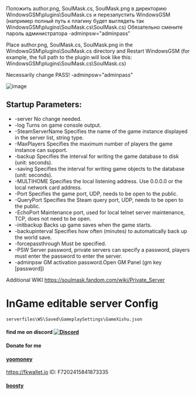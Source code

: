Положить author.png, SoulMask.cs, SoulMask.png в директорию WindowsGSM\plugins\SoulMask.cs и перезапустить WindowsGSM
(например полный путь к плагину будет выглядеть так WindowsGSM\plugins\SoulMask.cs\SoulMask.cs)
Обязательно смените пароль администратора
-adminpsw="adminpass"

Place author.png, SoulMask.cs, SoulMask.png in the WindowsGSM\plugins\SoulMask.cs directory and Restart WindowsGSM
(for example, the full path to the plugin will look like this: WindowsGSM\plugins\SoulMask.cs\SoulMask.cs)

Necessarily change PASS!
-adminpsw="adminpass"

![image](https://github.com/JTNeXuS2/WindowsGSM.SoulMask/assets/88918931/e274ac5b-da8f-4a0e-aac6-e3858bdd28b1)

## Startup Parameters:
- -server	 No change needed.
- -log	Turns on game console output.
- -SteamServerName	Specifies the name of the game instance displayed in the server list, string type.
- -MaxPlayers	Specifies the maximum number of players the game instance can support.
- -backup	Specifies the interval for writing the game database to disk (unit: seconds).
- -saving	Specifies the interval for writing game objects to the database (unit: seconds).
- -MULTIHOME	Specifies the local listening address. Use 0.0.0.0 or the local network card address.
- -Port	Specifies the game port, UDP, needs to be open to the public.
- -QueryPort	Specifies the Steam query port, UDP, needs to be open to the public.
- -EchoPort	Maintenance port, used for local telnet server maintenance, TCP, does not need to be open.
- -initbackup	Backs up game saves when the game starts.
- -backupinterval	Specifies how often (minutes) to automatically back up the world save.
- -forcepassthrough	Must be specified.
- -PSW	Server password, private servers can specify a password, players must enter the password to enter the server.
- -adminpsw	GM activation password.Open GM Panel (gm key [password])

Additional WIKI
https://soulmask.fandom.com/wiki/Private_Server
  
# InGame editable server Config
    serverfiles\WS\Saved\GameplaySettings\GameXishu.json

#### find me on discord [![Discord](https://discordapp.com/api/guilds/626106205122592769/widget.png?style=shield)](https://discord.gg/qYmBmDR)
#### Donate for me
#### [yoomoney](https://yoomoney.ru/to/4100116619431314)
https://fkwallet.io  ID: F7202415841873335
#### [boosty](https://boosty.to/_illidan_)
